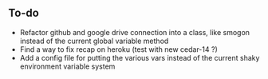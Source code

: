 ## To-do

- Refactor github and google drive connection into a class, like smogon instead of the current global variable method
- Find a way to fix recap on heroku (test with new cedar-14 ?)
- Add a config file for putting the various vars instead of the current shaky environment variable system
